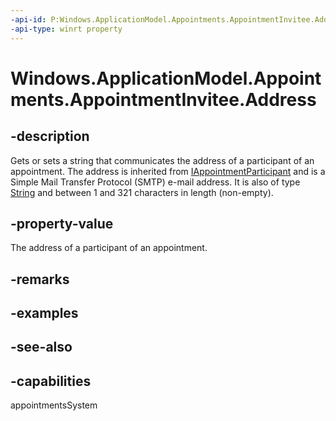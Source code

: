 ```yaml
---
-api-id: P:Windows.ApplicationModel.Appointments.AppointmentInvitee.Address
-api-type: winrt property
---
```


<!-- Property syntax
public string Address { get;  set; }
-->

# Windows.ApplicationModel.Appointments.AppointmentInvitee.Address

## -description
Gets or sets a string that communicates the address of a participant of an appointment. The address is inherited from [IAppointmentParticipant](iappointmentparticipant.md) and is a Simple Mail Transfer Protocol (SMTP) e-mail address. It is also of type [String](/dotnet/api/system.string?view=dotnet-uwp-10.0&preserve-view=true) and between 1 and 321 characters in length (non-empty).

## -property-value
The address of a participant of an appointment.

## -remarks

## -examples

## -see-also

## -capabilities
appointmentsSystem
